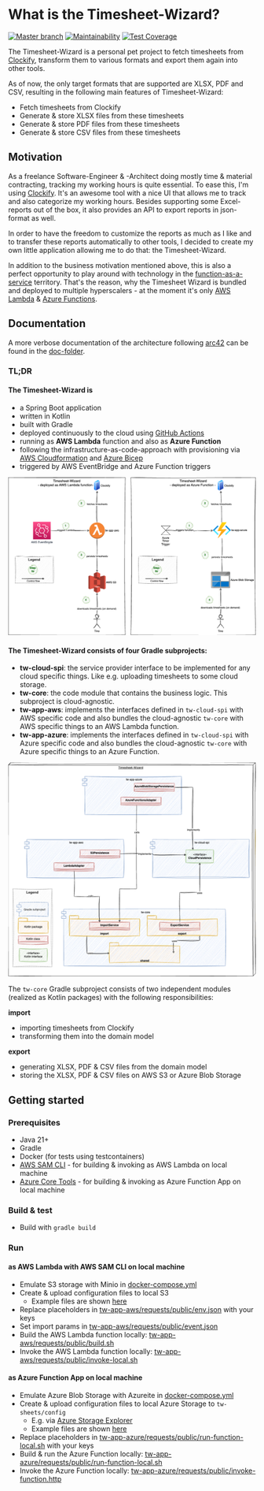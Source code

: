 # What is the Timesheet-Wizard?

[![Master branch](https://github.com/tinohertlein/timesheet-wizard/actions/workflows/build_deploy_release_master.yml/badge.svg)](https://github.com/tinohertlein/timesheet-wizard/actions/workflows/build_deploy_release_master.yml)
[![Maintainability](https://api.codeclimate.com/v1/badges/5013f0858d60a9b7c757/maintainability)](https://codeclimate.com/github/tinohertlein/timesheet-wizard/maintainability)
[![Test Coverage](https://api.codeclimate.com/v1/badges/5013f0858d60a9b7c757/test_coverage)](https://codeclimate.com/github/tinohertlein/timesheet-wizard/test_coverage)

The Timesheet-Wizard is a personal pet project to fetch timesheets from [Clockify](https://clockify.me/de/), transform
them to various formats and export them again into other tools.

As of now, the only target formats that are supported are XLSX, PDF and CSV, resulting in the
following main features of Timesheet-Wizard:

- Fetch timesheets from Clockify
- Generate & store XLSX files from these timesheets
- Generate & store PDF files from these timesheets
- Generate & store CSV files from these timesheets

## Motivation

As a freelance Software-Engineer & -Architect doing mostly time & material contracting, tracking my working hours is
quite essential. To ease this, I'm using [Clockify](https://clockify.me/). It's an awesome tool with a nice UI that
allows me to track and also categorize my working hours. Besides supporting some Excel-reports out of the box, it also
provides an API to export reports in json-format as well.

In order to have the freedom to customize the reports as much as I like and to transfer these reports automatically to
other tools, I decided to create my own little application allowing me to do that: the Timesheet-Wizard.

In addition to the business motivation mentioned above, this is also a perfect opportunity to play around with
technology in the [function-as-a-service](https://en.wikipedia.org/wiki/Function_as_a_service) territory. That's the
reason, why the Timesheet Wizard is bundled and deployed to multiple hyperscalers - at the moment it's
only [AWS Lambda](https://aws.amazon.com/de/lambda) & [Azure
Functions](https://learn.microsoft.com/en-us/azure/azure-functions/functions-overview?pivots=programming-language-java).

## Documentation

A more verbose documentation of the architecture following [arc42](https://arc42.org/) can be found in
the [doc-folder](docs/README.md).

### TL;DR

#### The Timesheet-Wizard is

- a Spring Boot application
- written in Kotlin
- built with Gradle
- deployed continuously to the cloud using [GitHub Actions](https://github.com/features/actions)
- running as **AWS Lambda** function and also as **Azure Function**
- following the infrastructure-as-code-approach with provisioning
  via [AWS Cloudformation](https://aws.amazon.com/cloudformation/?nc1=h_ls)
  and [Azure Bicep](https://learn.microsoft.com/en-us/azure/azure-resource-manager/bicep/overview?tabs=bicep)
- triggered by AWS EventBridge and Azure Function triggers

![Technical context](docs/assets/readme-context-technical.drawio.png "Technical context")

#### The Timesheet-Wizard consists of four Gradle subprojects:

- **tw-cloud-spi**: the service provider interface to be implemented for any cloud specific things. Like e.g. uploading
  timesheets to some cloud storage.
- **tw-core**: the code module that contains the business logic. This subproject is cloud-agnostic.
- **tw-app-aws**: implements the interfaces defined in `tw-cloud-spi` with AWS specific code and also bundles the
  cloud-agnostic `tw-core` with AWS specific things to an AWS Lambda function.
- **tw-app-azure**: implements the interfaces defined in `tw-cloud-spi` with Azure specific code and also bundles the
  cloud-agnostic `tw-core` with Azure specific things to an Azure Function.

![Building blocks](docs/assets/readme-static.drawio.png "Building blocks")

The `tw-core` Gradle subproject consists of two independent modules (realized as Kotlin packages) with the following
responsibilities:

**import**

- importing timesheets from Clockify
- transforming them into the domain model

**export**

- generating XLSX, PDF & CSV files from the domain model
- storing the XLSX, PDF & CSV files on AWS S3 or Azure Blob Storage

## Getting started

### Prerequisites

- Java 21+
- Gradle
- Docker (for tests using testcontainers)
- [AWS SAM CLI](https://docs.aws.amazon.com/serverless-application-model/latest/developerguide/install-sam-cli.html) -
  for building & invoking as AWS Lambda on local machine
- [Azure Core Tools](https://learn.microsoft.com/en-us/azure/azure-functions/functions-run-local?tabs=linux%2Cisolated-process%2Cnode-v4%2Cpython-v2%2Chttp-trigger%2Ccontainer-apps&pivots=programming-language-java#install-the-azure-functions-core-tools) -
  for building & invoking as Azure Function App on local machine

### Build & test

- Build with `gradle build`

### Run

#### as AWS Lambda with AWS SAM CLI on local machine

- Emulate S3 storage with Minio in [docker-compose.yml](docker-compose.yml)
- Create & upload configuration files to local S3
   - Example files are shown [here](config/public/)
- Replace placeholders
  in [tw-app-aws/requests/public/env.json](tw-app-aws/requests/public/env.json) with your keys
- Set import params in [tw-app-aws/requests/public/event.json](tw-app-aws/requests/public/event.json)
- Build the AWS Lambda function
  locally: [tw-app-aws/requests/public/build.sh](tw-app-aws/requests/public/build.sh)
- Invoke the AWS Lambda function
  locally: [tw-app-aws/requests/public/invoke-local.sh](tw-app-aws/requests/public/invoke-local.sh)

#### as Azure Function App on local machine

- Emulate Azure Blob Storage with Azureite in [docker-compose.yml](docker-compose.yml)
- Create & upload configuration files to local Azure Storage to `tw-sheets/config`
    - E.g. via [Azure Storage Explorer](https://azure.microsoft.com/en-us/products/storage/storage-explorer)
    - Example files are shown [here](config/public/)
- Replace placeholders
  in [tw-app-azure/requests/public/run-function-local.sh](tw-app-azure/requests/public/run-function-local.sh) with your
  keys
- Build & run the Azure Function
  locally: [tw-app-azure/requests/public/run-function-local.sh](tw-app-azure/requests/public/run-function-local.sh)
- Invoke the Azure Function
  locally: [tw-app-azure/requests/public/invoke-function.http](tw-app-azure/requests/public/invoke-function.http)